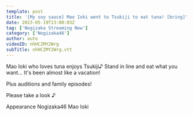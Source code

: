 ```yaml
---
template: post
title: '[My soy sauce] Mao Ioki went to Tsukiji to eat tuna! [bring]'
date: 2023-05-19T13:00:03Z
tag: ['Nogizaka Streaming Now']
category: ['Nogizaka46']
author: auto 
videoID: nhHCZMY2Wrg
subTitle: nhHCZMY2Wrg.vtt
---
```

Mao Ioki who loves tuna enjoys Tsukiji♪
Stand in line and eat what you want...
It's been almost like a vacation!

Plus auditions and family episodes!

Please take a look ♪

Appearance
Nogizaka46 Mao Ioki